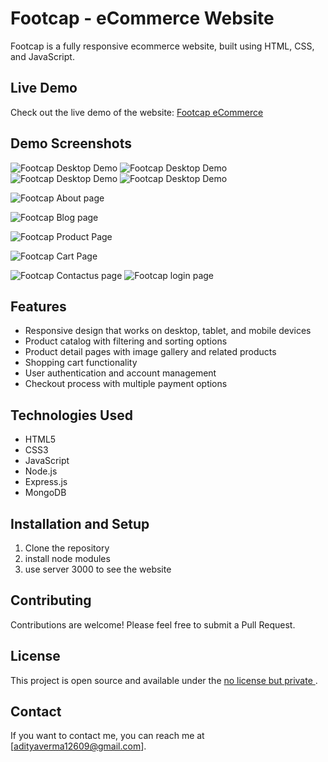 # Footcap - eCommerce Website

Footcap is a fully responsive ecommerce website, built using HTML, CSS, and JavaScript.

## Live Demo

Check out the live demo of the website: [Footcap eCommerce](https://github.com/AdityaVerma126/footwear-ecommerce-website.git)

## Demo Screenshots

![Footcap Desktop Demo](./readme-images/desktoppage.png "Desktop Demo")
![Footcap Desktop Demo](./readme-images/homepage2.png "Desktop page 2 Demo")
![Footcap Desktop Demo](./readme-images/homepage3.png "Desktop page 3 Demo")
![Footcap Desktop Demo](./readme-images/homepage4.png "Desktop page 4 Demo")

![Footcap About page](./readme-images/aboutpage.png "About page")

![Footcap Blog page](./readme-images/blogpage.png "Blog page")

![Footcap Product Page](./readme-images/productpage.png "Product Page")

![Footcap Cart Page](./readme-images/wishlistpage.png "Cart Page")

![Footcap Contactus page](./readme-images/contactuspage.png "Contactus page")
![Footcap login page](./readme-images/loginpage.png "login page")

## Features

- Responsive design that works on desktop, tablet, and mobile devices
- Product catalog with filtering and sorting options
- Product detail pages with image gallery and related products
- Shopping cart functionality
- User authentication and account management
- Checkout process with multiple payment options

## Technologies Used

- HTML5
- CSS3
- JavaScript
- Node.js
- Express.js
- MongoDB
## Installation and Setup

1. Clone the repository
2. install node modules
3. use server 3000 to see the website



## Contributing

Contributions are welcome! Please feel free to submit a Pull Request.

## License

This project is open source and available under the [no license but private ](LICENSE).

## Contact

If you want to contact me, you can reach me at [adityaverma12609@gmail.com].
